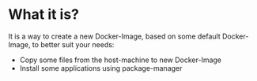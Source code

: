 # What it is?

It is a way to create a new Docker-Image, based on some default Docker-Image, to better suit your needs:
* Copy some files from the host-machine to new Docker-Image
* Install some applications using package-manager
